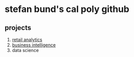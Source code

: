 # stefan bund's cal poly github
## projects
1. [retail analytics](https://linkmehere.com)
2. [business intelligence](https://github.com/KarinaChan1/karinachan/blob/main/Another%20copy%20of%20Project%205_6%2C%20warmup%203100%20ulta%20quartiles.PDF)
3. data science
